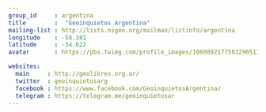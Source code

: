 ```yaml
---
group_id     : argentina
title        :  "Geoinquietos Argentina"
mailing-list : http://lists.osgeo.org/mailman/listinfo/argentina
longitude    : -58.381
latitude     : -34.622
avatar       : https://pbs.twimg.com/profile_images/1060892177583296513/LtIEU58Y_400x400.jpg

websites:
  main     : http://geolibres.org.ar/
  twitter  : geoinquietosarg
  facebook : https://www.facebook.com/GeoinquietosArgentina/ 
  telegram : https://telegram.me/geoinquietosar
---
```

